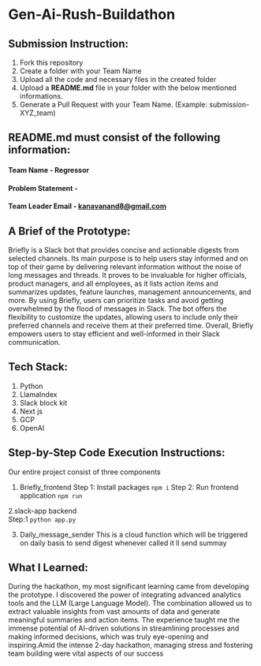 # Gen-Ai-Rush-Buildathon

## Submission Instruction:
  1. Fork this repository
  2. Create a folder with your Team Name
  3. Upload all the code and necessary files in the created folder
  4. Upload a **README.md** file in your folder with the below mentioned informations.
  5. Generate a Pull Request with your Team Name. (Example: submission-XYZ_team)

## README.md must consist of the following information:

#### Team Name - Regressor 
#### Problem Statement - 
#### Team Leader Email - kanavanand8@gmail.com

## A Brief of the Prototype:
  Briefly is a Slack bot that provides concise and actionable digests from selected channels. Its main purpose is to help users stay informed and on top of their game by delivering relevant information without the noise of long messages and threads. It proves to be invaluable for higher officials, product managers, and all employees, as it lists action items and summarizes updates, feature launches, management announcements, and more. By using Briefly, users can prioritize tasks and avoid getting overwhelmed by the flood of messages in Slack. The bot offers the flexibility to customize the updates, allowing users to include only their preferred channels and receive them at their preferred time. Overall, Briefly empowers users to stay efficient and well-informed in their Slack communication.


  
## Tech Stack: 
   1. Python
   2. LlamaIndex
   3. Slack block kit
   4. Next js
   5. GCP
   6. OpenAI

   
## Step-by-Step Code Execution Instructions:
  Our entire project consist of three components
  1. Briefly_frontend
    Step 1: Install packages
      `npm i`
    Step 2: Run frontend application
    `npm run`

  2.slack-app backend   
    Step:1
      `python app.py`
  
  3. Daily_message_sender
    This is a cloud function which will be triggered on daily basis to send digest 
    whenever called it ll send summay 


  
## What I Learned:
   During the hackathon, my most significant learning came from developing the prototype. I discovered the power of integrating advanced analytics tools and the LLM (Large Language Model). The combination allowed us to extract valuable insights from vast amounts of data and generate meaningful summaries and action items. The experience taught me the immense potential of AI-driven solutions in streamlining processes and making informed decisions, which was truly eye-opening and inspiring.Amid the intense 2-day hackathon, managing stress and fostering team building were vital aspects of our success
